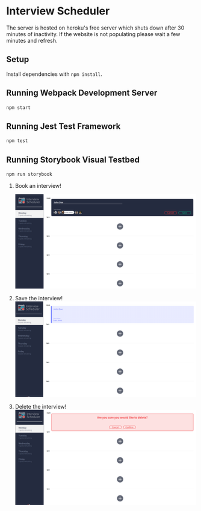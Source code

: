 # Interview Scheduler

The server is hosted on heroku's free server which shuts down after 30 minutes of inactivity. If the website is not populating please wait a few minutes and refresh.

## Setup

Install dependencies with `npm install`.

## Running Webpack Development Server

```sh
npm start
```

## Running Jest Test Framework

```sh
npm test
```

## Running Storybook Visual Testbed

```sh
npm run storybook
```

1. Book an interview!

   !["Book an interview!"](https://github.com/Michael-Choi/scheduler/blob/master/docs/SchedulerSave.png)

2) Save the interview!
   !["Save the interview!"](https://github.com/Michael-Choi/scheduler/blob/master/docs/SchedulerSaved.png)

3) Delete the interview!
   !["Delete an interview!"](https://github.com/Michael-Choi/scheduler/blob/master/docs/SchedulerDelete.png)
